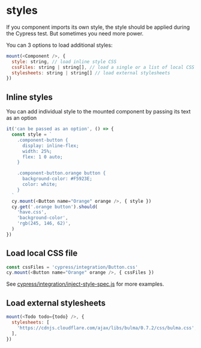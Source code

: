 # styles

If you component imports its own style, the style should be applied during the Cypress test. But sometimes you need more power.

You can 3 options to load additional styles:

```js
mount(<Component />, {
  style: string, // load inline style CSS
  cssFiles: string | string[], // load a single or a list of local CSS files
  stylesheets: string | string[] // load external stylesheets
})
```

## Inline styles

You can add individual style to the mounted component by passing its text as an option

```js
it('can be passed as an option', () => {
  const style = `
    .component-button {
      display: inline-flex;
      width: 25%;
      flex: 1 0 auto;
    }

    .component-button.orange button {
      background-color: #F5923E;
      color: white;
    }
  `
  cy.mount(<Button name="Orange" orange />, { style })
  cy.get('.orange button').should(
    'have.css',
    'background-color',
    'rgb(245, 146, 62)',
  )
})
```

## Load local CSS file

```js
const cssFiles = 'cypress/integration/Button.css'
cy.mount(<Button name="Orange" orange />, { cssFiles })
```

See [cypress/integration/inject-style-spec.js](cypress/integration/inject-style-spec.js) for more examples.

## Load external stylesheets

```js
mount(<Todo todo={todo} />, {
  stylesheets: [
    'https://cdnjs.cloudflare.com/ajax/libs/bulma/0.7.2/css/bulma.css',
  ],
})
```
